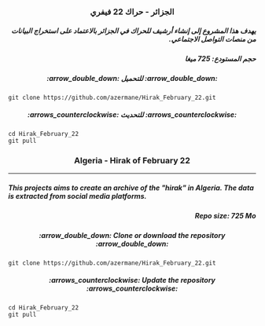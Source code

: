 <h3 dir="rtl" align="center"> الجزائر - حراك 22 فيفري</h3>

<h5 dir="rtl">يهدف هذا المشروع إلى إنشاء أرشيف للحراك في الجزائر بالاعتماد على استخراج البيانات من منصات التواصل الاجتماعي.</h5>

<h5 dir="rtl">حجم المستودع: 725 ميغا
    
<h5 dir="rtl" align="center">:arrow_double_down: للتحميل :arrow_double_down:</h5>

    git clone https://github.com/azermane/Hirak_February_22.git
<h5 dir="rtl" align="center">:arrows_counterclockwise: للتحديث :arrows_counterclockwise:</h5>

    cd Hirak_February_22
    git pull
<h3 align="center">Algeria - Hirak of February 22</h3>

***

##### This projects aims to create an archive of the "hirak" in Algeria. The data is extracted from social media platforms.

<h5 dir="rtl">Repo size: 725 Mo

<h5 align="center">:arrow_double_down: Clone or download the repository :arrow_double_down:</h5>

    git clone https://github.com/azermane/Hirak_February_22.git
<h5 align="center">:arrows_counterclockwise: Update the repository :arrows_counterclockwise:</h5>

    cd Hirak_February_22
    git pull
